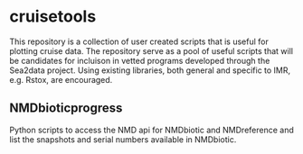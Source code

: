 # cruisetools
This repository is a collection of user created scripts that is useful for plotting cruise data. The repository serve as a pool of useful scripts that will be candidates for incluison in vetted programs developed through the Sea2data project. Using existing libraries, both general and specific to IMR, e.g. Rstox, are encouraged.

## NMDbioticprogress

Python scripts to access the NMD api for NMDbiotic and NMDreference and list the snapshots and serial numbers available in NMDbiotic.
